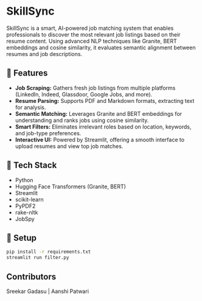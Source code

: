 # SkillSync

SkillSync is a smart, AI-powered job matching system that enables professionals to discover the most relevant job listings based on their resume content. Using advanced NLP techniques like Granite, BERT embeddings and cosine similarity, it evaluates semantic alignment between resumes and job descriptions.

## 🚀 Features

- **Job Scraping:** Gathers fresh job listings from multiple platforms (LinkedIn, Indeed, Glassdoor, Google Jobs, and more).
- **Resume Parsing:** Supports PDF and Markdown formats, extracting text for analysis.
- **Semantic Matching:** Leverages Granite and BERT embeddings for understanding and ranks jobs using cosine similarity.
- **Smart Filters:** Eliminates irrelevant roles based on location, keywords, and job-type preferences.
- **Interactive UI:** Powered by Streamlit, offering a smooth interface to upload resumes and view top job matches.

## 🧰 Tech Stack

- Python
- Hugging Face Transformers (Granite, BERT)
- Streamlit
- scikit-learn
- PyPDF2
- rake-nltk
- JobSpy

## 📂 Setup

```bash
pip install -r requirements.txt
streamlit run filter.py
```

## Contributors
Sreekar Gadasu | Aanshi Patwari
